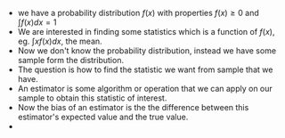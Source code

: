 - we have a probability distribution $f(x)$ with properties $f(x) \geq 0$ and $\int f(x) dx = 1$
- We are interested in finding some statistics which is a function of $f(x)$, eg. $\int x f(x) dx$, the mean.
- Now we don't know the probability distribution, instead we have some sample form the distribution.
- The question is how to find the statistic we want from sample that we have.
- An estimator is some algorithm or operation that we can apply on our sample to obtain this statistic of interest.
- Now the bias of an estimator is the the difference between this estimator's expected value and the true value.
- 